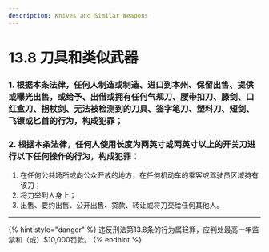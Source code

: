 ```yaml
---
description: Knives and Similar Weapons
---
```


# 13.8 刀具和类似武器

### 1. 根据本条法律，任何人制造或制造、进口到本州、保留出售、提供或曝光出售，或给予、出借或拥有任何气规刀、腰带扣刀、滕剑、口红盒刀、拐杖剑、无法被检测到的刀具、签字笔刀、塑料刀、短剑、飞镖或匕首的行为，构成犯罪；


### 2. 根据本条法律，任何人使用长度为两英寸或两英寸以上的开关刀进行以下任何操作的行为，构成犯罪：

  1. 在任何公共场所或向公众开放的地方，在任何机动车的乘客或驾驶员区域持有该刀；
  2. 将刀举到人身上；
  3. 出售、要约出售、公开出售、贷款、转让或将刀交给任何其他人。

***

{% hint style="danger" %}
违反刑法第13.8条的行为属轻罪，应判处最高一年监禁和（或）$10,000罚款。
{% endhint %}